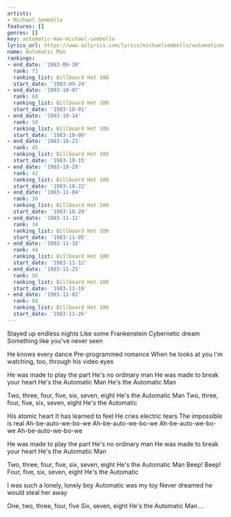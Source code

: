 ```yaml
---
artists:
- Michael Sembello
features: []
genres: []
key: automatic-man-michael-sembello
lyrics_url: https://www.azlyrics.com/lyrics/michaelsembello/automaticman.html
name: Automatic Man
rankings:
- end_date: '1983-09-30'
  rank: 73
  ranking_list: Billboard Hot 100
  start_date: '1983-09-24'
- end_date: '1983-10-07'
  rank: 60
  ranking_list: Billboard Hot 100
  start_date: '1983-10-01'
- end_date: '1983-10-14'
  rank: 50
  ranking_list: Billboard Hot 100
  start_date: '1983-10-08'
- end_date: '1983-10-21'
  rank: 45
  ranking_list: Billboard Hot 100
  start_date: '1983-10-15'
- end_date: '1983-10-28'
  rank: 42
  ranking_list: Billboard Hot 100
  start_date: '1983-10-22'
- end_date: '1983-11-04'
  rank: 36
  ranking_list: Billboard Hot 100
  start_date: '1983-10-29'
- end_date: '1983-11-11'
  rank: 34
  ranking_list: Billboard Hot 100
  start_date: '1983-11-05'
- end_date: '1983-11-18'
  rank: 44
  ranking_list: Billboard Hot 100
  start_date: '1983-11-12'
- end_date: '1983-11-25'
  rank: 56
  ranking_list: Billboard Hot 100
  start_date: '1983-11-19'
- end_date: '1983-12-02'
  rank: 88
  ranking_list: Billboard Hot 100
  start_date: '1983-11-26'
---
```


Stayed up endless nights
Like some Frankenstein
Cybernetic dream
Something like you've never seen

He knows every dance
Pre-programmed romance
When he looks at you
I'm watching, too, through his video eyes

He was made to play the part
He's no ordinary man
He was made to break your heart
He's the Automatic Man
He's the Automatic Man

Two, three, four, five, six, seven, eight
He's the Automatic Man
Two, three, four, five, six, seven, eight
He's the Automatic

His atomic heart
It has learned to feel
He cries electric tears
The impossible is real
Ah-be-auto-we-bo-we
Ah-be-auto-we-bo-we
Ah-be-auto-we-bo-we
Ah-be-auto-we-bo-we

He was made to play the part
He's no ordinary man
He was made to break your heart
He's the Automatic Man

Two, three, four, five, six, seven, eight
He's the Automatic Man
Beep! Beep! Four, five, six, seven, eight
He's the Automatic

I was such a lonely, lonely boy
Automatic was my toy
Never dreamed he would steal her away

One, two, three, four, five
Six, seven, eight
He's the Automatic Man
...



